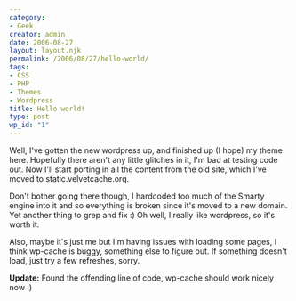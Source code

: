 ```yaml
---
category:
- Geek
creator: admin
date: 2006-08-27
layout: layout.njk
permalink: /2006/08/27/hello-world/
tags:
- CSS
- PHP
- Themes
- Wordpress
title: Hello world!
type: post
wp_id: "1"
---
```

Well, I've gotten the new wordpress up, and finished up (I hope) my theme here.  Hopefully there aren't any little glitches in it, I'm bad at testing code out.  Now I'll start porting in all the content from the old site, which I've moved to static.velvetcache.org.

Don't bother going there though, I hardcoded too much of the Smarty engine into it and so everything is broken since it's moved to a new domain.  Yet another thing to grep and fix :)  Oh well, I really like wordpress, so it's worth it.

Also, maybe it's just me but I'm having issues with loading some pages, I think wp-cache is buggy, something else to figure out.  If something doesn't load, just try a few refreshes, sorry.

**Update:** Found the offending line of code, wp-cache should work nicely now :)